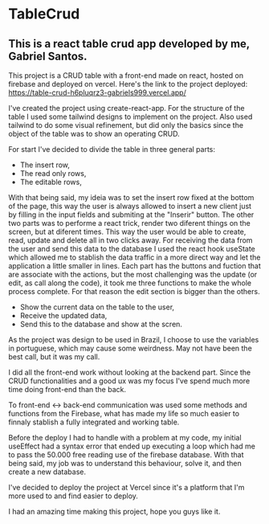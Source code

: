 # TableCrud

## This is a react table crud app developed by me, Gabriel Santos.

This project is a CRUD table with a front-end made on react, hosted on firebase and deployed on vercel.
Here's the link to the project deployed: https://table-crud-h6pluqrz3-gabriels999.vercel.app/

I've created the project using create-react-app. For the structure of the table I used some tailwind designs to implement on the project. Also used tailwind to do some visual refinement, but did only the basics since the object of the table was to show an operating CRUD.

For start I've decided to divide the table in three general parts:

* The insert row,
* The read only rows,
* The editable rows,

With that being said, my ideia was to set the insert row fixed at the bottom of the page, this way the user is always allowed to insert a new client just by filling in the input fields and submiting at the "Inserir" button.
The other two parts was to performe a react trick, render two diferent things on the screen, but at diferent times. This way the user would be able to create, read, update and delete all in two clicks away.
For receiving the data from the user and send this data to the database I used the react hook useState which allowed me to stablish the data traffic in a more direct way and let the application a little smaller in lines.
Each part has the buttons and fuction that are associate with the actions, but the most challenging was the update (or edit, as call along the code), it took me three functions to make the whole process complete. For that reason the edit section is bigger than the others.

* Show the current data on the table to the user,
* Receive the updated data,
* Send this to the database and show at the scren.

As the project was design to be used in Brazil, I choose to use the variables in portuguese, which may cause some weirdness. May not have been the best call, but it was my call.

I did all the front-end work without looking at the backend part. Since the CRUD functionalities and a good ux was my focus I've spend much more time doing front-end than the back.

To front-end <-> back-end communication was used some methods and functions from the Firebase, what has made my life so much easier to finnaly stablish a fully integrated and working table.

Before the deploy I had to handle with a problem at my code, my initial useEffect had a syntax error that ended up executing a loop which had me to pass the 50.000 free reading use of the firebase database. With that being said, my job was to understand this behaviour, solve it, and then create a new database. 

I've decided to deploy the project at Vercel since it's a platform that I'm more used to and find easier to deploy.

I had an amazing time making this project, hope you guys like it.
